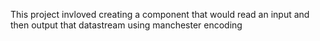 This project invloved creating a component that would read an input and then output that datastream using manchester encoding
